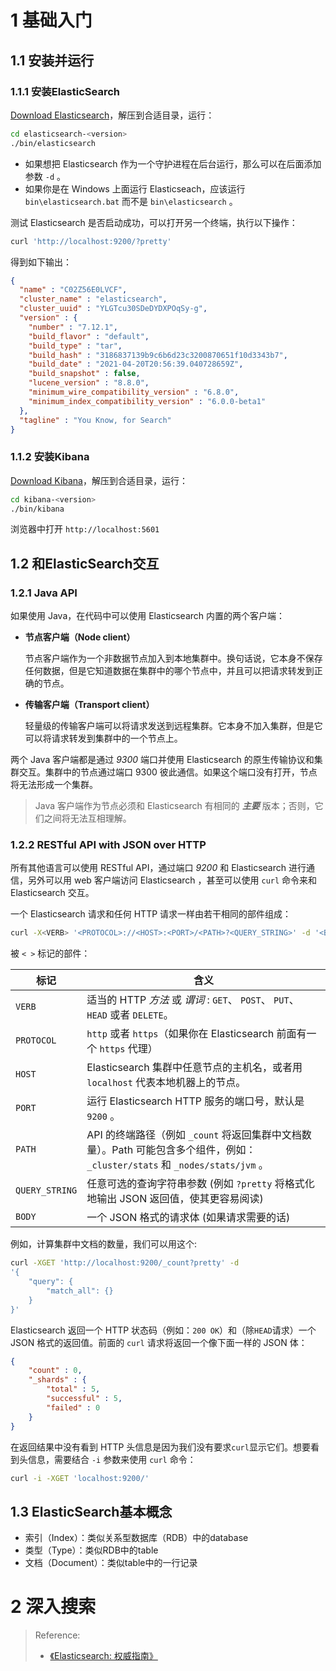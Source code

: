 # 1 基础入门

## 1.1 安装并运行

### 1.1.1 安装ElasticSearch

[Download Elasticsearch](https://www.elastic.co/cn/downloads/elasticsearch)，解压到合适目录，运行：

```bash
cd elasticsearch-<version>
./bin/elasticsearch
```

- 如果想把 Elasticsearch 作为一个守护进程在后台运行，那么可以在后面添加参数 `-d` 。
- 如果你是在 Windows 上面运行 Elasticseach，应该运行 `bin\elasticsearch.bat` 而不是 `bin\elasticsearch` 。

测试 Elasticsearch 是否启动成功，可以打开另一个终端，执行以下操作：

```bash
curl 'http://localhost:9200/?pretty'
```

得到如下输出：

```json
{
  "name" : "C02Z56E0LVCF",
  "cluster_name" : "elasticsearch",
  "cluster_uuid" : "YLGTcu30SDeDYDXPOqSy-g",
  "version" : {
    "number" : "7.12.1",
    "build_flavor" : "default",
    "build_type" : "tar",
    "build_hash" : "3186837139b9c6b6d23c3200870651f10d3343b7",
    "build_date" : "2021-04-20T20:56:39.040728659Z",
    "build_snapshot" : false,
    "lucene_version" : "8.8.0",
    "minimum_wire_compatibility_version" : "6.8.0",
    "minimum_index_compatibility_version" : "6.0.0-beta1"
  },
  "tagline" : "You Know, for Search"
}
```

### 1.1.2 安装Kibana

[Download Kibana](https://www.elastic.co/cn/kibana)，解压到合适目录，运行：

```bash
cd kibana-<version>
./bin/kibana
```

浏览器中打开 `http://localhost:5601`

## 1.2 和ElasticSearch交互

### 1.2.1 Java API

如果使用 Java，在代码中可以使用 Elasticsearch 内置的两个客户端：

- **节点客户端（Node client）**

  节点客户端作为一个非数据节点加入到本地集群中。换句话说，它本身不保存任何数据，但是它知道数据在集群中的哪个节点中，并且可以把请求转发到正确的节点。

- **传输客户端（Transport client）**

  轻量级的传输客户端可以将请求发送到远程集群。它本身不加入集群，但是它可以将请求转发到集群中的一个节点上。

两个 Java 客户端都是通过 *9300* 端口并使用 Elasticsearch 的原生传输协议和集群交互。集群中的节点通过端口 9300 彼此通信。如果这个端口没有打开，节点将无法形成一个集群。

> Java 客户端作为节点必须和 Elasticsearch 有相同的 ***主要*** 版本；否则，它们之间将无法互相理解。

### 1.2.2  RESTful API with JSON over HTTP

所有其他语言可以使用 RESTful API，通过端口 *9200* 和 Elasticsearch 进行通信，另外可以用 web 客户端访问 Elasticsearch ，甚至可以使用 `curl` 命令来和 Elasticsearch 交互。

一个 Elasticsearch 请求和任何 HTTP 请求一样由若干相同的部件组成：

```bash
curl -X<VERB> '<PROTOCOL>://<HOST>:<PORT>/<PATH>?<QUERY_STRING>' -d '<BODY>'
```

被 `< >` 标记的部件：

| 标记           | 含义                                                         |
| -------------- | ------------------------------------------------------------ |
| `VERB`         | 适当的 HTTP *方法* 或 *谓词* : `GET`、 `POST`、 `PUT`、 `HEAD` 或者 `DELETE`。 |
| `PROTOCOL`     | `http` 或者 `https`（如果你在 Elasticsearch 前面有一个 `https` 代理） |
| `HOST`         | Elasticsearch 集群中任意节点的主机名，或者用 `localhost` 代表本地机器上的节点。 |
| `PORT`         | 运行 Elasticsearch HTTP 服务的端口号，默认是 `9200` 。       |
| `PATH`         | API 的终端路径（例如 `_count` 将返回集群中文档数量）。Path 可能包含多个组件，例如：`_cluster/stats` 和 `_nodes/stats/jvm` 。 |
| `QUERY_STRING` | 任意可选的查询字符串参数 (例如 `?pretty` 将格式化地输出 JSON 返回值，使其更容易阅读) |
| `BODY`         | 一个 JSON 格式的请求体 (如果请求需要的话)                    |

例如，计算集群中文档的数量，我们可以用这个:

```bash
curl -XGET 'http://localhost:9200/_count?pretty' -d 
'{
    "query": {
        "match_all": {}
    }
}'
```

Elasticsearch 返回一个 HTTP 状态码（例如：`200 OK`）和（除`HEAD`请求）一个 JSON 格式的返回值。前面的 `curl` 请求将返回一个像下面一样的 JSON 体：

```json
{
    "count" : 0,
    "_shards" : {
        "total" : 5,
        "successful" : 5,
        "failed" : 0
    }
}
```

在返回结果中没有看到 HTTP 头信息是因为我们没有要求`curl`显示它们。想要看到头信息，需要结合 `-i` 参数来使用 `curl` 命令：

```bash
curl -i -XGET 'localhost:9200/'
```

## 1.3 ElasticSearch基本概念

- 索引（Index）：类似关系型数据库（RDB）中的database
- 类型（Type）：类似RDB中的table
- 文档（Document）：类似table中的一行记录



# 2 深入搜索





> Reference:
>
> - [《Elasticsearch: 权威指南》](https://www.elastic.co/guide/cn/elasticsearch/guide/current/index.html)

